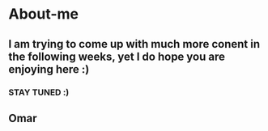 # About-me

## I am trying to come up with much more conent in the following weeks, yet I do hope you are enjoying here :) 
### STAY TUNED :)
## Omar